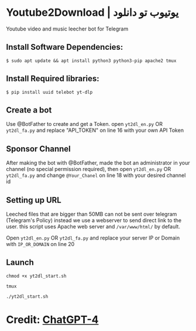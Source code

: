 # Youtube2Download | یوتیوب تو دانلود
Youtube video and music leecher bot for Telegram
## Install Software Dependencies:
`$ sudo apt update && apt install python3 python3-pip apache2 tmux`
## Install Required libraries:
`$ pip install uuid telebot yt-dlp `
## Create a bot
Use @BotFather to create and get a Token. open `yt2dl_en.py` OR `yt2dl_fa.py` and replace "API_TOKEN" on line 16 with your own API Token
## Sponsor Channel
After making the bot with @BotFather, made the bot an administrator in your channel (no special permission required), then open `yt2dl_en.py` OR `yt2dl_fa.py` and change `@Your_Chanel` on line 18 with your desired channel id
## Setting up URL
Leeched files that are bigger than 50MB can not be sent over telegram (Telegram's Policy) instead we use a webserver to send direct link to the user. this script uses Apache web server and `/var/www/html/` by default.

Open `yt2dl_en.py` OR `yt2dl_fa.py` and replace your server IP or Domain with `IP_OR_DOMAIN` on line 20
## Launch
`chmod +x yt2dl_start.sh`

`tmux`

`./yt2dl_start.sh`

# Credit: [ChatGPT-4](https://chat.openai.com"ChatGPT-4")

